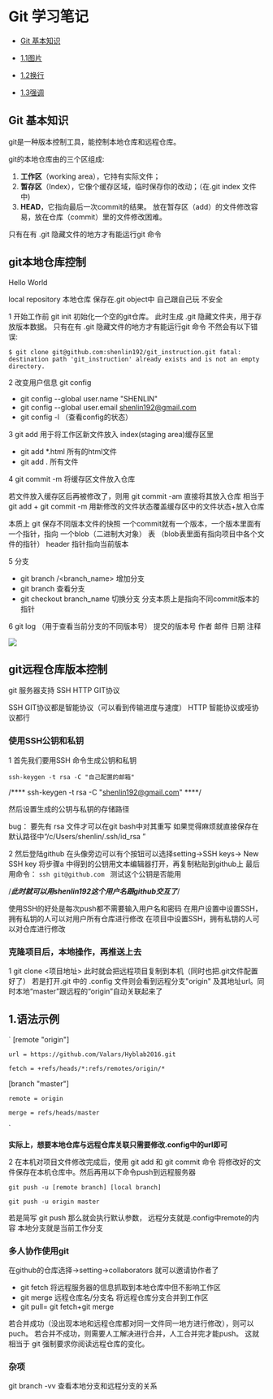 # Git 学习笔记

* [Git 基本知识](#1)

* [1.1图片](#jump)

* [1.2换行](#1.2)

* [1.3强调](#1.3)

<h2 id="1">Git 基本知识</h2>
 
git是一种版本控制工具，能控制本地仓库和远程仓库。

git的本地仓库由的三个区组成:

1. **工作区**（working area），它持有实际文件；
2. **暂存区**（Index），它像个缓存区域，临时保存你的改动；（在.git index 文件中)
3. **HEAD**，它指向最后一次commit的结果。
放在暂存区（add）的文件修改容易，放在仓库（commit）里的文件修改困难。

只有在有 .git 隐藏文件的地方才有能运行git 命令

## git本地仓库控制

<span id="jump">Hello World</span>

local repository 本地仓库 保存在.git object中
自己跟自己玩 不安全

1 开始工作前 git init 初始化一个空的git仓库。
此时生成 .git 隐藏文件夹，用于存放版本数据。
只有在有 .git 隐藏文件的地方才有能运行git 命令
不然会有以下错误:

`$ git clone git@github.com:shenlin192/git_instruction.git
fatal: destination path 'git_instruction' already exists and is not an empty directory.`

2 改变用户信息 git config
  - git config --global user.name "SHENLIN"
  - git config --global user.email shenlin192@gmail.com
  - git config -l （查看config的状态）

3 git add 用于将工作区新文件放入 index(staging area)缓存区里
  - git add *.html 所有的html文件
  - git add . 所有文件
  
4 git commit -m 将缓存区文件放入仓库
  
  若文件放入缓存区后再被修改了，则用 
  git commit -am 直接将其放入仓库
  相当于 git add <filename> + git commit -m
  用新修改的文件状态覆盖缓存区中的文件状态+放入仓库
  
  本质上 git 保存不同版本文件的快照
  一个commit就有一个版本，一个版本里面有一个指针，指向 一个blob（二进制大对象） 表 
  （blob表里面有指向项目中各个文件的指针）
  header 指针指向当前版本

5 分支
  - git branch /<branch_name> 增加分支
  - git branch 查看分支
  - git checkout branch_name 切换分支
分支本质上是指向不同commit版本的指针

6 git log （用于查看当前分支的不同版本号）
	提交的版本号
	作者 邮件
	日期
		注释
		
![](https://github.com/shenlin192/git_instruction/blob/master/git_log.PNG)

## git远程仓库版本控制

git 服务器支持 SSH HTTP GIT协议

SSH GIT协议都是智能协议（可以看到传输进度与速度）
HTTP 智能协议或哑协议都行

### 使用SSH公钥和私钥

 1
 首先我们要用SSH 命令生成公钥和私钥
 
 `ssh-keygen -t rsa -C "自己配置的邮箱"`
 
 /**** ssh-keygen -t rsa -C "shenlin192@gmail.com" ****/
 
 然后设置生成的公钥与私钥的存储路径
 
 bug： 要先有 rsa 文件才可以在git bash中对其重写
 如果觉得麻烦就直接保存在默认路径中“/c/Users/shenlin/.ssh/id_rsa ”

 2
 然后登陆github 
 在头像旁边可以有个按钮可以选择setting->SSH keys-> New SSH key
 将步骤a 中得到的公钥用文本编辑器打开，再复制粘贴到github上
 最后用命令：
 `ssh git@github.com `
 测试这个公钥是否能用

 /*******此时就可以用shenlin192这个用户名跟github交互了*******/
 
 使用SSH的好处是每次push都不需要输入用户名和密码
 在用户设置中设置SSH，拥有私钥的人可以对用户所有仓库进行修改
 在项目中设置SSH，拥有私钥的人可以对仓库进行修改 

### 克隆项目后，本地操作，再推送上去

 1
 git clone <项目地址> 
 此时就会把远程项目复制到本机（同时也把.git文件配置好了）
 若是打开.git 中的 .config 文件则会看到远程分支"origin"
 及其地址url。同时本地“master”跟远程的“origin”自动关联起来了
 
 <h2 id="1">1.语法示例</h2>
`
[remote "origin"]

	url = https://github.com/Valars/Hyblab2016.git
	
	fetch = +refs/heads/*:refs/remotes/origin/*
	
[branch "master"]

	remote = origin
	
	merge = refs/heads/master
`

 **实际上，想要本地仓库与远程仓库关联只需要修改.config中的url即可**

 2 
 在本机对项目文件修改完成后，使用 git add 和 git commit 命令
 将修改好的文件保存在本机仓库中。然后再用以下命令push到远程服务器
   
   `git push -u [remote branch] [local branch]`
   
   `git push -u origin master`
   
 若是简写 git push 那么就会执行默认参数，
 远程分支就是.config中remote的内容
 本地分支就是当前工作分支

 
 ### 多人协作使用git
 
 在github的仓库选择->setting->collaborators 就可以邀请协作者了
 

 - git fetch <remote repository> 将远程服务器的信息抓取到本地仓库中但不影响工作区 
 - git merge 远程仓库名/分支名      将远程仓库分支合并到工作区
 - git pull= git fetch+git merge 
 
 若合并成功（没出现本地和远程仓库都对同一文件同一地方进行修改），则可以puch。
 若合并不成功，则需要人工解决进行合并，人工合并完才能push。
 这就相当于 git 强制要求你阅读远程仓库的变化。

### 杂项
 git branch -vv 查看本地分支和远程分支的关系
